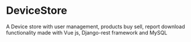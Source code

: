# DeviceStore
A Device store with user management, products buy sell, report download functionality made with Vue js, Django-rest framework and MySQL
